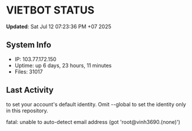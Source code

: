 # VIETBOT STATUS
**Updated**: Sat Jul 12 07:23:36 PM +07 2025

## System Info
- IP: 103.77.172.150
- Uptime: up 6 days, 23 hours, 11 minutes
- Files: 31017

## Last Activity

to set your account's default identity.
Omit --global to set the identity only in this repository.

fatal: unable to auto-detect email address (got 'root@vinh3690.(none)')
